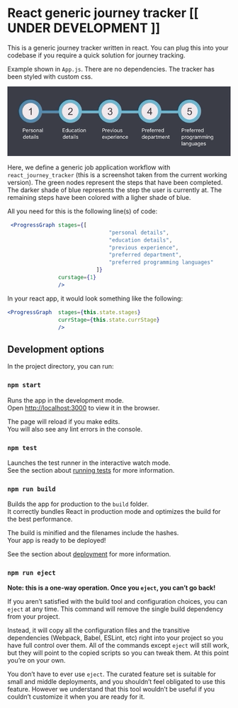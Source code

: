 # React generic journey tracker [[ UNDER DEVELOPMENT ]]

This is a generic journey tracker written in react. You can plug this into your codebase if you require a quick solution
for journey tracking.

Example shown in `App.js`. There are no dependencies. The tracker has been styled with custom css.

![Sample example](journey.gif "Sample example")

Here, we define a generic job application workflow with `react_journey_tracker` (this is a screenshot taken from the current working version).
The green nodes represent the steps that have been completed. The darker shade of blue represents the step the user is currently at. The remaining steps
have been colored with a ligher shade of blue.

All you need for this is the following line(s) of code:

```jsx
 <ProgressGraph stages={[
                                "personal details",
                                "education details",
                                "previous experience",
                                "preferred department",
                                "preferred programming languages"
                            ]}
                curstage={1}
                />
```

In your react app, it would look something like the following:

```jsx
<ProgressGraph  stages={this.state.stages}
                currStage={this.state.currStage}
                />
```

## Development options

In the project directory, you can run:

### `npm start`

Runs the app in the development mode.<br>
Open [http://localhost:3000](http://localhost:3000) to view it in the browser.

The page will reload if you make edits.<br>
You will also see any lint errors in the console.

### `npm test`

Launches the test runner in the interactive watch mode.<br>
See the section about [running tests](https://facebook.github.io/create-react-app/docs/running-tests) for more information.

### `npm run build`

Builds the app for production to the `build` folder.<br>
It correctly bundles React in production mode and optimizes the build for the best performance.

The build is minified and the filenames include the hashes.<br>
Your app is ready to be deployed!

See the section about [deployment](https://facebook.github.io/create-react-app/docs/deployment) for more information.

### `npm run eject`

**Note: this is a one-way operation. Once you `eject`, you can’t go back!**

If you aren’t satisfied with the build tool and configuration choices, you can `eject` at any time. This command will remove the single build dependency from your project.

Instead, it will copy all the configuration files and the transitive dependencies (Webpack, Babel, ESLint, etc) right into your project so you have full control over them. All of the commands except `eject` will still work, but they will point to the copied scripts so you can tweak them. At this point you’re on your own.

You don’t have to ever use `eject`. The curated feature set is suitable for small and middle deployments, and you shouldn’t feel obligated to use this feature. However we understand that this tool wouldn’t be useful if you couldn’t customize it when you are ready for it.
